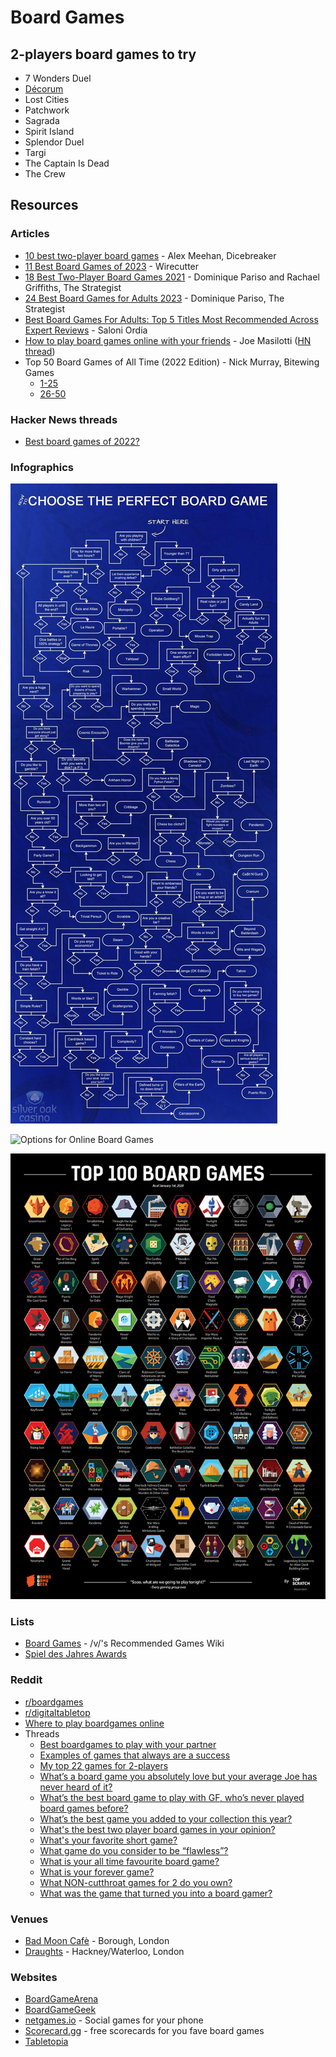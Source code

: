 # Board Games

## 2-players board games to try

* 7 Wonders Duel
* [Décorum](https://boardgamegeek.com/boardgame/344554/decorum)
* Lost Cities
* Patchwork
* Sagrada
* Spirit Island
* Splendor Duel
* Targi
* The Captain Is Dead
* The Crew

## Resources

### Articles

* [10 best two-player board games](https://www.dicebreaker.com/categories/board-game/best-games/best-two-player-board-games-2023) - Alex Meehan, Dicebreaker
* [11 Best Board Games of 2023](https://www.nytimes.com/wirecutter/reviews/board-games-we-love/) - Wirecutter
* [18 Best Two-Player Board Games 2021](https://www.thestrategist.co.uk/article/best-two-player-board-games.html) - Dominique Pariso and Rachael Griffiths, The Strategist
* [24 Best Board Games for Adults 2023](https://nymag.com/strategist/article/best-board-games-for-adults.html) - Dominique Pariso, The Strategist
* [Best Board Games For Adults: Top 5 Titles Most Recommended Across Expert Reviews](https://studyfinds.org/best-board-games-for-adults/) - Saloni Ordia
* [How to play board games online with your friends](https://masilotti.com/play-board-games-online/) - Joe Masilotti ([HN thread](https://news.ycombinator.com/item?id=22967716))
* Top 50 Board Games of All Time (2022 Edition) - Nick Murray, Bitewing Games
  * [1-25](https://bitewinggames.com/top-50-board-games-of-all-time-2022-edition-games-25-1/)
  * [26-50](https://bitewinggames.com/top-50-board-games-of-all-time-2022-edition-games-50-26/)

### Hacker News threads

* [Best board games of 2022?](https://news.ycombinator.com/item?id=33990944)

### Infographics

![How To Choose The Perfect Board Game](../.gitbook/assets/7kcoaut8vky41.jpg)

![Options for Online Board Games](<../.gitbook/assets/Options For Online Board Games.png>)

![Top 100 Board Games](../.gitbook/assets/immagine.png)

### Lists

* [Board Games](https://vsrecommendedgames.fandom.com/wiki/Board\_Games) - /v/'s Recommended Games Wiki
* [Spiel des Jahres Awards](https://www.wikiwand.com/en/Spiel\_des\_Jahres)

### Reddit

* [r/boardgames](https://www.reddit.com/r/boardgames/)
* [r/digitaltabletop](https://www.reddit.com/r/digitaltabletop/)
* [Where to play boardgames online](https://www.reddit.com/r/boardgames/wiki/play\_online)
* Threads
  * [Best boardgames to play with your partner](https://www.reddit.com/r/boardgames/comments/1aeg6if/best\_boardgames\_to\_play\_with\_your\_partner/)
  * [Examples of games that always are a success](https://www.reddit.com/r/boardgames/comments/17rdsfr/exemple\_of\_games\_that\_always\_are\_a\_success/)
  * [My top 22 games for 2-players](https://www.reddit.com/r/boardgames/comments/yu8qzy/my\_top\_22\_games\_for\_2players/)
  * [What’s a board game you absolutely love but your average Joe has never heard of it?](https://www.reddit.com/r/boardgames/comments/16cwpkl/whats\_a\_board\_game\_you\_absolutely\_love\_but\_your/)
  * [What’s the best board game to play with GF, who’s never played board games before?](https://www.reddit.com/r/boardgames/comments/q9azxj/whats\_the\_best\_board\_game\_to\_play\_with\_gf\_whos/)
  * [What’s the best game you added to your collection this year?](https://www.reddit.com/r/boardgames/comments/ko2i2p/whats\_the\_best\_game\_you\_added\_to\_your\_collection/)
  * [What's the best two player board games in your opinion?](https://www.reddit.com/r/boardgames/comments/16nh9s3/whats\_the\_best\_two\_player\_board\_games\_in\_your/)
  * [What's your favorite short game?](https://www.reddit.com/r/boardgames/comments/1799k33/whats\_your\_favorite\_short\_game/)
  * [What game do you consider to be “flawless”?](https://www.reddit.com/r/boardgames/comments/16s6mvo/what\_game\_do\_you\_consider\_to\_be\_flawless/)
  * [What is your all time favourite board game?](https://www.reddit.com/r/AskUK/comments/15fo71f/what\_is\_your\_all\_time\_favourite\_board\_game/)
  * [What is your forever game?](https://www.reddit.com/r/boardgames/comments/1796o3i/what\_is\_your\_forever\_game/)
  * [What NON-cutthroat games for 2 do you own?](https://www.reddit.com/r/boardgames/comments/15obwh7/what\_noncutthroat\_games\_for\_2\_do\_you\_own/)
  * [What was the game that turned you into a board gamer?](https://www.reddit.com/r/boardgames/comments/lq6r38/what\_was\_the\_game\_that\_turned\_you\_into\_a\_board/)

### Venues

* [Bad Moon Cafè](https://www.badmooncafe.co.uk/) - Borough, London
* [Draughts](https://www.draughtslondon.com/) - Hackney/Waterloo, London

### Websites

* [BoardGameArena](https://boardgamearena.com/)
* [BoardGameGeek](https://boardgamegeek.com/)
* [netgames.io](https://netgames.io/games/) - Social games for your phone
* [Scorecard.gg](https://scorecard.gg/) - free scorecards for you fave board games
* [Tabletopia](https://tabletopia.com/)


